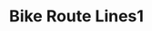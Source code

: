 ---
schema: default
title: Bike Route Lines1
organization: GIS
notes: >-
  Existing (2015) Bike facilities in the San Diego Region. This dataset was
  developed for the primary purpose of updating the SANDAG San Diego Regional
  Bike Map and the interactive bike map on the iCommute website.
resources:
  - name: Bike Route Lines
    url: >-
      https://datasd-prod.s3.amazonaws.com/sde/bike_route/CITY.BIKE_ROUTE_datasd.zip
    format: shp
  - name: Bike Route Lines Metadata
    url: >-
      https://datasd-prod.s3.amazonaws.com/sde/bike_route/CITY.BIKE_ROUTE_metadata_datasd.csv
    format: csv
  - name: Bike Route Lines Dictionary
    url: >-
      https://datasd-prod.s3.amazonaws.com/sde/bike_route/CITY.BIKE_ROUTE_dictionary_datasd.csv
    format: csv
license: 'http://www.opendefinition.org/licenses/odc-pddl'
category:
  - Transportation
  - Energy and Environment
maintainer: ''
maintainer_email: ''
---